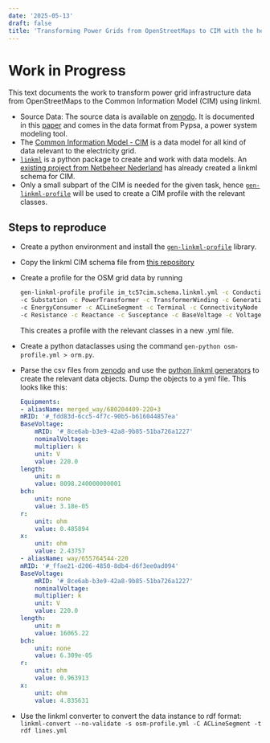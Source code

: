 ```yaml
---
date: '2025-05-13'
draft: false
title: 'Transforming Power Grids from OpenStreetMaps to CIM with the help of linkml'
---
```


# Work in Progress

This text documents the work to transform power grid infrastructure data from OpenStreetMaps to the Common Information Model (CIM) using linkml.

* Source Data: The source data is available on [zenodo](https://zenodo.org/records/14144752). It is documented in this [paper](https://doi.org/10.1038/s41597-025-04550-7) and comes in the data format from Pypsa, a power system modeling tool.
* The [Common Information Model - CIM](https://www.entsoe.eu/digital/common-information-model/) is a data model for all kind of data relevant to the electricity grid. 
* [`linkml`](https://linkml.io/linkml/) is a python package to create and work with data models. An [existing project from Netbeheer Nederland](https://github.com/Netbeheer-Nederland/im-tc57cim/) has already created a linkml schema for CIM.
* Only a small subpart of the CIM is needed for the given task, hence [`gen-linkml-profile`](https://github.com/Netbeheer-Nederland/gen-linkml-profile) will be used to create a CIM profile with the relevant classes.

## Steps to reproduce

* Create a python environment and install the [`gen-linkml-profile`](https://github.com/Netbeheer-Nederland/gen-linkml-profile) library.
* Copy the linkml CIM schema file from [this repository](https://github.com/Netbeheer-Nederland/im-tc57cim/) 
* Create a profile for the OSM grid data by running
    ```bash
    gen-linkml-profile profile im_tc57cim.schema.linkml.yml -c ConductingEquipment -c GeneratingUnit \
    -c Substation -c PowerTransformer -c TransformerWinding -c GeneratingUnit -c SynchronousMachine \
    -c EnergyConsumer -c ACLineSegment -c Terminal -c ConnectivityNode -c Length \
    -c Resistance -c Reactance -c Susceptance -c BaseVoltage -c Voltage > osm-profile.yml
    ```
    This creates a profile with the relevant classes in a new .yml file.
* Create a python dataclasses using the command `gen-python osm-profile.yml > orm.py`.
* Parse the csv files from [zenodo](https://zenodo.org/records/14144752) and use the [python linkml generators](https://linkml.io/linkml/data/python.html) to create the relevant data objects. Dump the objects to a yml file. This looks like this:
    ```yml
    Equipments:
    - aliasName: merged_way/680204409-220+3
    mRID: '#_fdd83d-6cc5-4f7c-90b5-b616044857ea'
    BaseVoltage:
        mRID: '#_8ce6ab-b3e9-42a8-9b85-51ba726a1227'
        nominalVoltage:
        multiplier: k
        unit: V
        value: 220.0
    length:
        unit: m
        value: 8098.240000000001
    bch:
        unit: none
        value: 3.18e-05
    r:
        unit: ohm
        value: 0.485894
    x:
        unit: ohm
        value: 2.43757
    - aliasName: way/655764544-220
    mRID: '#_ffae21-d206-4850-8db4-d6f3ee0ad094'
    BaseVoltage:
        mRID: '#_8ce6ab-b3e9-42a8-9b85-51ba726a1227'
        nominalVoltage:
        multiplier: k
        unit: V
        value: 220.0
    length:
        unit: m
        value: 16065.22
    bch:
        unit: none
        value: 6.309e-05
    r:
        unit: ohm
        value: 0.963913
    x:
        unit: ohm
        value: 4.835631
    ```  

* Use the linkml converter to convert the data instance to rdf format: `linkml-convert --no-validate -s osm-profile.yml -C ACLineSegment -t rdf lines.yml`